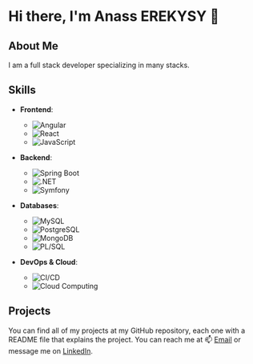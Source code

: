 # Hi there, I'm Anass EREKYSY 👋

## About Me
I am a full stack developer specializing in many stacks.

## Skills

- **Frontend**:
  - ![Angular](https://img.shields.io/badge/-Angular-DD0031?logo=angular&logoColor=white&style=for-the-badge)
  - ![React](https://img.shields.io/badge/-React-61DAFB?logo=react&logoColor=white&style=for-the-badge)
  - ![JavaScript](https://img.shields.io/badge/-JavaScript-F7DF1E?logo=javascript&logoColor=black&style=for-the-badge)

- **Backend**:
  - ![Spring Boot](https://img.shields.io/badge/-Spring%20Boot-6DB33F?logo=spring-boot&logoColor=white&style=for-the-badge)
  - ![.NET](https://img.shields.io/badge/-.NET-512BD4?logo=dotnet&logoColor=white&style=for-the-badge)
  - ![Symfony](https://img.shields.io/badge/-Symfony-000000?logo=symfony&logoColor=white&style=for-the-badge)

- **Databases**:
  - ![MySQL](https://img.shields.io/badge/-MySQL-4479A1?logo=mysql&logoColor=white&style=for-the-badge)
  - ![PostgreSQL](https://img.shields.io/badge/-PostgreSQL-336791?logo=postgresql&logoColor=white&style=for-the-badge)
  - ![MongoDB](https://img.shields.io/badge/-MongoDB-47A248?logo=mongodb&logoColor=white&style=for-the-badge)
  - ![PL/SQL](https://img.shields.io/badge/-PL/SQL-4479A1?logo=oracle&logoColor=white&style=for-the-badge)

- **DevOps & Cloud**:
  - ![CI/CD](https://img.shields.io/badge/-CI/CD-007ACC?logo=githubactions&logoColor=white&style=for-the-badge)
  - ![Cloud Computing](https://img.shields.io/badge/-Cloud%20Computing-4285F4?logo=google-cloud&logoColor=white&style=for-the-badge)

## Projects
You can find all of my projects at my GitHub repository, each one with a README file that explains the project. You can reach me at 📫 [Email](mailto:ereanass@gmail.com) or message me on [LinkedIn](https://www.linkedin.com/in/anass-erekysy-5a8939204/).
